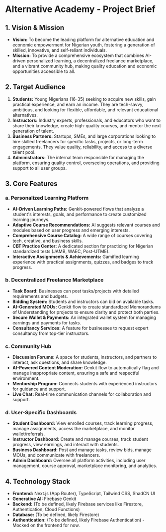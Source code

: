 # Alternative Academy - Project Brief

## 1. Vision & Mission

*   **Vision:** To become the leading platform for alternative education and economic empowerment for Nigerian youth, fostering a generation of skilled, innovative, and self-reliant individuals.
*   **Mission:** To provide a comprehensive ecosystem that combines AI-driven personalized learning, a decentralized freelance marketplace, and a vibrant community hub, making quality education and economic opportunities accessible to all.

## 2. Target Audience

1.  **Students:** Young Nigerians (16-35) seeking to acquire new skills, gain practical experience, and earn an income. They are tech-savvy, ambitious, and looking for flexible, affordable, and relevant educational alternatives.
2.  **Instructors:** Industry experts, professionals, and educators who want to share their knowledge, create high-quality courses, and mentor the next generation of talent.
3.  **Business Partners:** Startups, SMEs, and large corporations looking to hire skilled freelancers for specific tasks, projects, or long-term engagements. They value quality, reliability, and access to a diverse talent pool.
4.  **Administrators:** The internal team responsible for managing the platform, ensuring quality control, overseeing operations, and providing support to all user groups.

## 3. Core Features

### a. Personalized Learning Platform
*   **AI-Driven Learning Paths:** Genkit-powered flows that analyze a student's interests, goals, and performance to create customized learning journeys.
*   **Adaptive Course Recommendations:** AI suggests relevant courses and modules based on user progress and emerging interests.
*   **Comprehensive Course Catalog:** A wide range of courses covering tech, creative, and business skills.
*   **CBT Practice Center:** A dedicated section for practicing for Nigerian standardized tests (JAMB, WAEC, Post-UTME).
*   **Interactive Assignments & Achievements:** Gamified learning experience with practical assignments, quizzes, and badges to track progress.

### b. Decentralized Freelance Marketplace
*   **Task Board:** Businesses can post tasks/projects with detailed requirements and budgets.
*   **Bidding System:** Students and instructors can bid on available tasks.
*   **AI-Generated MOUs:** Genkit flow to create standardized Memorandums of Understanding for projects to ensure clarity and protect both parties.
*   **Secure Wallet & Payments:** An integrated wallet system for managing earnings and payments for tasks.
*   **Consultancy Services:** A feature for businesses to request expert consultancy from top-tier instructors.

### c. Community Hub
*   **Discussion Forums:** A space for students, instructors, and partners to interact, ask questions, and share knowledge.
*   **AI-Powered Content Moderation:** Genkit flow to automatically flag and manage inappropriate content, ensuring a safe and respectful environment.
*   **Mentorship Program:** Connects students with experienced instructors for guidance and support.
*   **Live Chat:** Real-time communication channels for collaboration and support.

### d. User-Specific Dashboards
*   **Student Dashboard:** View enrolled courses, track learning progress, manage assignments, access the marketplace, and monitor wallet/referrals.
*   **Instructor Dashboard:** Create and manage courses, track student progress, view earnings, and interact with students.
*   **Business Dashboard:** Post and manage tasks, review bids, manage MOUs, and communicate with freelancers.
*   **Admin Dashboard:** Oversee all platform activities, including user management, course approval, marketplace monitoring, and analytics.

## 4. Technology Stack

*   **Frontend:** Next.js (App Router), TypeScript, Tailwind CSS, ShadCN UI
*   **Generative AI:** Firebase Genkit
*   **Backend:** (To be defined, likely Firebase services like Firestore, Authentication, Cloud Functions)
*   **Database:** (To be defined, likely Firestore)
*   **Authentication:** (To be defined, likely Firebase Authentication) - Mocked on the frontend for now.
